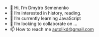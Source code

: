 - 👋 Hi, I’m Dmytro Semenenko
- 👀 I’m interested in history, reading.
- 🌱 I’m currently learning JavaScript
- 💞️ I’m looking to collaborate on ...
- 📫 How to reach me autolikd@gmail.com

<!---
autolik/autolik is a ✨ special ✨ repository because its `README.md` (this file) appears on your GitHub profile.
You can click the Preview link to take a look at your changes.
--->
